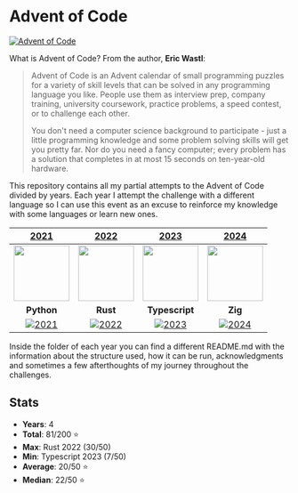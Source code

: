 # Advent of Code

[![Advent of Code](https://img.shields.io/badge/Advent%20of%20Code-ffff66?logo=adventofcode&logoColor=000)](<https://adventofcode.com/> "Advent of Code homepage")

What is Advent of Code? From the author, **Eric Wastl**:

> Advent of Code is an Advent calendar of small programming puzzles for a variety of skill levels that can be
> solved in any programming language you like. People use them as interview prep, company training, university
> coursework, practice problems, a speed contest, or to challenge each other.
>
> You don't need a computer science background to participate - just a little programming knowledge and some
> problem solving skills will get you pretty far. Nor do you need a fancy computer; every problem has a solution
> that completes in at most 15 seconds on ten-year-old hardware.

This repository contains all my partial attempts to the Advent of Code divided
by years. Each year I attempt the challenge with a different language so I can
use this event as an excuse to reinforce my knowledge with some languages or
learn new ones.

| [2021](./2021) | [2022](./2022) | [2023](./2023) | [2024](./2024) |
| :----: | :----: | :----: | :----: |
| <img width="100px" height="100px" src="https://cdn.jsdelivr.net/gh/devicons/devicon@latest/icons/python/python-original.svg" /> | <img width="100px" height="100px" src="https://cdn.jsdelivr.net/gh/devicons/devicon@latest/icons/rust/rust-original.svg" /> | <img width="100px" height="100px" src="https://cdn.jsdelivr.net/gh/devicons/devicon@latest/icons/typescript/typescript-original.svg" /> | <img width="100px" height="100px" src="https://cdn.jsdelivr.net/gh/devicons/devicon@latest/icons/zig/zig-original.svg" /> |
| **Python** | **Rust** | **Typescript** | **Zig** |
| [![2021](https://img.shields.io/badge/⭐%2029-gray?logo=adventofcode&labelColor=black)](https://adventofcode.com/2021) | [![2022](https://img.shields.io/badge/⭐%2030-gray?logo=adventofcode&labelColor=black)](https://adventofcode.com/2022) | [![2023](https://img.shields.io/badge/⭐%207-gray?logo=adventofcode&labelColor=black)](https://adventofcode.com/2023) | [![2024](https://img.shields.io/badge/⭐%2015-gray?logo=adventofcode&labelColor=black)](https://adventofcode.com/2024) |

Inside the folder of each year you can find a different README.md with the
information about the structure used, how it can be run, acknowledgments and
sometimes a few afterthoughts of my journey throughout the challenges.

## Stats

* **Years**: 4
* **Total**: 81/200 ⭐
* **Max**: Rust 2022 (30/50)
* **Min**: Typescript 2023 (7/50)
* **Average**: 20/50 ⭐
* **Median**: 22/50 ⭐
